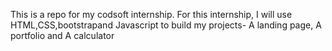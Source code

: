 This is a repo for my codsoft internship.
For this internship, I will use HTML,CSS,bootstrapand Javascript to build my projects- A landing page, A portfolio and A calculator
